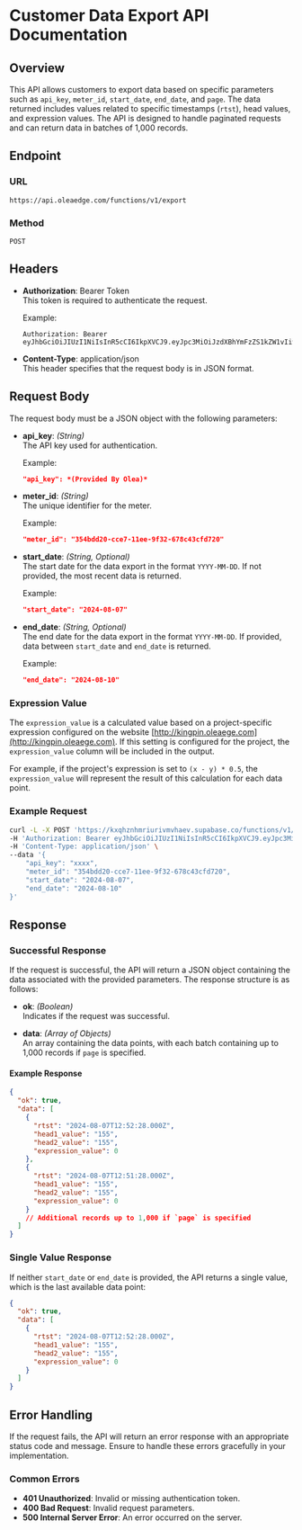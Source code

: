 # Customer Data Export API Documentation

## Overview

This API allows customers to export data based on specific parameters such as `api_key`, `meter_id`, `start_date`, `end_date`, and `page`. The data returned includes values related to specific timestamps (`rtst`), head values, and expression values. The API is designed to handle paginated requests and can return data in batches of 1,000 records.

## Endpoint

### URL

```plaintext
https://api.oleaedge.com/functions/v1/export
```

### Method

```plaintext
POST
```

## Headers

- **Authorization**: Bearer Token  
  This token is required to authenticate the request.
  
  Example:
  ```plaintext
  Authorization: Bearer eyJhbGciOiJIUzI1NiIsInR5cCI6IkpXVCJ9.eyJpc3MiOiJzdXBhYmFzZS1kZW1vIiwicm9sZSI6ImFub24iLCJleHAiOjE5ODM4MTI5OTZ9.CRXP1A7WOeoJeXxjNni43kdQwgnWNReilDMblYTn_I0
  ```

- **Content-Type**: application/json  
  This header specifies that the request body is in JSON format.

## Request Body

The request body must be a JSON object with the following parameters:

- **api_key**: *(String)*  
  The API key used for authentication.
  
  Example:
  ```json
  "api_key": *(Provided By Olea)*
  ```

- **meter_id**: *(String)*  
  The unique identifier for the meter.
  
  Example:
  ```json
  "meter_id": "354bdd20-cce7-11ee-9f32-678c43cfd720"
  ```

- **start_date**: *(String, Optional)*  
  The start date for the data export in the format `YYYY-MM-DD`. If not provided, the most recent data is returned.
  
  Example:
  ```json
  "start_date": "2024-08-07"
  ```

- **end_date**: *(String, Optional)*  
  The end date for the data export in the format `YYYY-MM-DD`. If provided, data between `start_date` and `end_date` is returned.
  
  Example:
  ```json
  "end_date": "2024-08-10"
  ```

### Expression Value

The `expression_value` is a calculated value based on a project-specific expression configured on the website [http://kingpin.oleaege.com](http://kingpin.oleaege.com). If this setting is configured for the project, the `expression_value` column will be included in the output. 

For example, if the project's expression is set to `(x - y) * 0.5`, the `expression_value` will represent the result of this calculation for each data point.

### Example Request

```bash
curl -L -X POST 'https://kxqhznhmriurivmvhaev.supabase.co/functions/v1/export' \
-H 'Authorization: Bearer eyJhbGciOiJIUzI1NiIsInR5cCI6IkpXVCJ9.eyJpc3MiOiJzdXBhYmFzZS1kZW1vIiwicm9sZSI6ImFub24iLCJleHAiOjE5ODM4MTI5OTZ9.CRXP1A7WOeoJeXxjNni43kdQwgnWNReilDMblYTn_I0' \
-H 'Content-Type: application/json' \
--data '{
    "api_key": "xxxx",
    "meter_id": "354bdd20-cce7-11ee-9f32-678c43cfd720",
    "start_date": "2024-08-07",
    "end_date": "2024-08-10"
}'
```

## Response

### Successful Response

If the request is successful, the API will return a JSON object containing the data associated with the provided parameters. The response structure is as follows:

- **ok**: *(Boolean)*  
  Indicates if the request was successful.
  
- **data**: *(Array of Objects)*  
  An array containing the data points, with each batch containing up to 1,000 records if `page` is specified.

#### Example Response

```json
{
  "ok": true,
  "data": [
    {
      "rtst": "2024-08-07T12:52:28.000Z",
      "head1_value": "155",
      "head2_value": "155",
      "expression_value": 0
    },
    {
      "rtst": "2024-08-07T12:51:28.000Z",
      "head1_value": "155",
      "head2_value": "155",
      "expression_value": 0
    }
    // Additional records up to 1,000 if `page` is specified
  ]
}
```

### Single Value Response

If neither `start_date` or `end_date` is provided, the API returns a single value, which is the last available data point:

```json
{
  "ok": true,
  "data": [
    {
      "rtst": "2024-08-07T12:52:28.000Z",
      "head1_value": "155",
      "head2_value": "155",
      "expression_value": 0
    }
  ]
}
```

## Error Handling

If the request fails, the API will return an error response with an appropriate status code and message. Ensure to handle these errors gracefully in your implementation.

### Common Errors

- **401 Unauthorized**: Invalid or missing authentication token.
- **400 Bad Request**: Invalid request parameters.
- **500 Internal Server Error**: An error occurred on the server.
